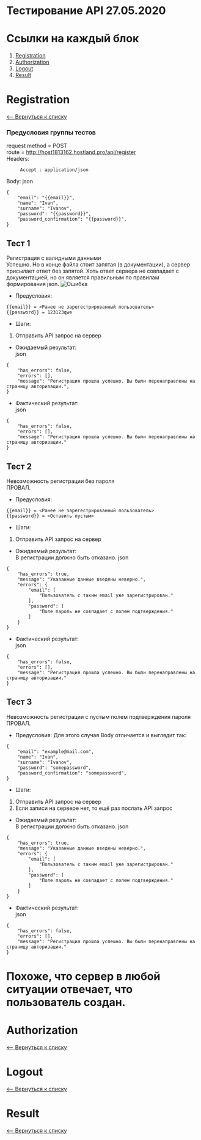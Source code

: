 # Тестирование API  27.05.2020
# Ссылки на каждый блок<a name="Ссылки"></a>
1. [Registration](#Registration)
2. [Authorization](#Authorization)
3. [Logout](#Logout)
4. [Result](#Result)


# Registration <a name="Registration"></a>
[<-- Вернуться к списку](#Ссылки)
### Предусловия группы тестов

request method = POST  
route = http://host1813162.hostland.pro/api/register  
Headers:  
```
     Accept : application/json   
```
Body: json
```
{
    "email": "{{email}}",
    "name": "Ivan",
    "surname": "Ivanov",
    "password": "{{password}}",
    "password_confirmation": "{{password}}",
}
```

## Тест 1
Регистрация с валидными данными  
Успешно. Но в конце файла стоит запятая (в документации), а сервер присылает ответ без запятой. Хоть ответ сервера не совпадает с
документацией, но он является правильным по правилам формирования json. 
![Ошибка](https://schstp.github.io/Theater-Platform/api/test/test_27_05_2020/йцу1234.PNG)
* Предусловия:
```
{{email}} = <Ранее не зарегестрированный пользователь>  
{{password}} = 123123qwe
```
* Шаги:  
1) Отправить API запрос на сервер  

* Ожидаемый результат:  
json
```
{
    "has_errors": false,
    "errors": [],
    "message": "Регистрация прошла успешно. Вы были перенаправлены на страницу авторизации.",
}
```
* Фактический результат:  
json 
```
{
    "has_errors": false,
    "errors": [],
    "message": "Регистрация прошла успешно. Вы были перенаправлены на страницу авторизации."
}
```

## Тест 2
Невозможность регистрации без пароля  
ПРОВАЛ.
* Предусловия:
```
{{email}} = <Ранее не зарегестрированный пользователь>  
{{password}} = <Оставить пустым>
```
* Шаги:  
1) Отправить API запрос на сервер  

* Ожидаемый результат:  
В регистрации должно быть отказано.
json
```
{
    "has_errors": true,
    "message": "Указанные данные введены неверно.",
    "errors": {
        "email": [
            "Пользователь с таким email уже зарегистрирован."
        ],
        "password": [
            "Поле пароль не совпадает с полем подтверждения."
        ]
    }
}
```
* Фактический результат:  
json 
```
{
    "has_errors": false,
    "errors": [],
    "message": "Регистрация прошла успешно. Вы были перенаправлены на страницу авторизации."
}
```

## Тест 3
Невозможность регистрации с пустым полем подтверждения пароля  
ПРОВАЛ.
* Предусловия:
Для этого случая Body отличается и выглядит так:
```
{
    "email": "example@mail.com",
    "name": "Ivan",
    "surname": "Ivanov",
    "password": "somepassword",
    "password_confirmation": "somepassword",
}
```
* Шаги:  
1) Отправить API запрос на сервер 
2) Если записи на сервере нет, то ещё раз послать API запрос

* Ожидаемый результат:  
В регистрации должно быть отказано.
json
```
{
    "has_errors": true,
    "message": "Указанные данные введены неверно.",
    "errors": {
        "email": [
            "Пользователь с таким email уже зарегистрирован."
        ],
        "password": [
            "Поле пароль не совпадает с полем подтверждения."
        ]
    }
}
```
* Фактический результат:  
json 
```
{
    "has_errors": false,
    "errors": [],
    "message": "Регистрация прошла успешно. Вы были перенаправлены на страницу авторизации."
}
```
# Похоже, что сервер в любой ситуации отвечает, что пользователь создан.

# Authorization <a name="Authorization"></a>
[<-- Вернуться к списку](#Ссылки)
# Logout <a name="Logout"></a>
[<-- Вернуться к списку](#Ссылки)
# Result <a name="Result"></a>
[<-- Вернуться к списку](#Ссылки)

